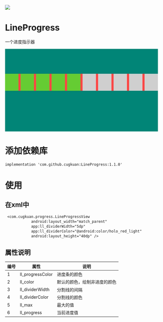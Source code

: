 [![](https://jitpack.io/v/cugkuan/LineProgress.svg)](https://jitpack.io/#cugkuan/LineProgress)

# LineProgress
一个进度指示器

![image](https://github.com/cugkuan/LineProgress/blob/master/pic/image.jpeg)

# 添加依赖库
```
implementation 'com.github.cugkuan:LineProgress:1.1.0'
```

# 使用

## 在xml中
```
 <com.cugkuan.progress.LineProgressView
            android:layout_width="match_parent"
            app:ll_dividerWidth="5dp"
            app:ll_dividerColor="@android:color/holo_red_light"
            android:layout_height="40dp" />
```

## 属性说明

|编号|属性|说明|
|--|--|--|
|1|ll_progressColor|进度条的颜色|
|2|ll_color|默认的颜色，绘制非进度的颜色|
|3|ll_dividerWidth|分割线的间隔|
|4|ll_dividerColor|分割线的颜色|
|5|ll_max|最大的值
|6|ll_progress|当前进度值|
